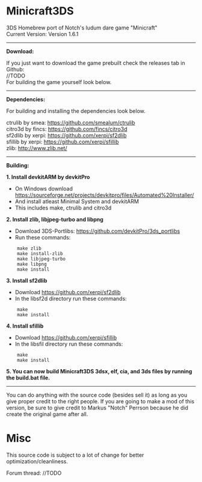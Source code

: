 # Minicraft3DS
3DS Homebrew port of Notch's ludum dare game "Minicraft"  
Current Version: Version 1.6.1  

----------

**Download:**

If you just want to download the game prebuilt check the releases tab in Github:  
//TODO  
For building the game yourself look below.  


----------


**Dependencies:**

For building and installing the dependencies look below.

ctrulib by smea: https://github.com/smealum/ctrulib  
citro3d by fincs: https://github.com/fincs/citro3d  
sf2dlib by xerpi: https://github.com/xerpi/sf2dlib  
sfillib by xerpi: https://github.com/xerpi/sfillib  
zlib: http://www.zlib.net/  


----------


**Building:**

**1. Install devkitARM by devkitPro**
- On Windows download https://sourceforge.net/projects/devkitpro/files/Automated%20Installer/
- And install atleast Minimal System and devkitARM
- This includes make, ctrulib and citro3d

**2. Install zlib, libjpeg-turbo and libpng**
- Download 3DS-Portlibs: https://github.com/devkitPro/3ds_portlibs
- Run these commands:

```
	make zlib
	make install-zlib
	make libjpeg-turbo
	make libpng
	make install
```

**3. Install sf2dlib**
- Download https://github.com/xerpi/sf2dlib
- In the libsf2d directory run these commands:
```
	make
	make install
```
**4. Install sfillib**
- Download https://github.com/xerpi/sfillib
- In the libsfil directory run these commands:
```
	make
	make install
```

**5. You can now build Minicraft3DS 3dsx, elf, cia, and 3ds files by running the build.bat file.**


----------


You can do anything with the source code (besides sell it) as long as you give proper credit to the right people.
If you are going to make a mod of this version, be sure to give credit to Markus "Notch" Perrson because he did create the original game after all.

# Misc

This source code is subject to a lot of change for better optimization/cleanliness.

Forum thread: //TODO
